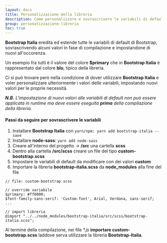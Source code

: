 ```yaml
---
layout: docs
title: Personalizzazione della libreria
description: Come personalizzare e sovrascrivere le variabili di default della libreria (es. colori, font-family, misure, ecc.)
group: personalizzazione-libreria
toc: true
---
```


**Bootstrap Italia** eredita ed estende tutte le variabili di default di Bootstrap, sovrascrivendo alcuni valori in fase di compilazione e impostandone di nuovi all'occorenza.

Un esempio fra tutti è il valore del colore **\$primary** che in **Bootstrap Italia** è rappresentato dal colore **blu**, tipico della libreria.

Ci si può trovare però nella condizione di dover utilizzare **Bootstrap Italia** e voler personalizzare ulteriormente i valori delle variabili, impostando nuovi valori per le proprie necessità.

_**N.B.** L'impostazione di nuovi valori alle variabili di default non può essere applicata in runtime ma deve essere eseguita **prima** della compilazione della libreria._

#### Passi da seguire per sovrascrivere le variabili

1. Installare **Bootstrap Italia** con `yarn/npm: yarn add bootstrap-italia --save`
2. Installare **node-sass**: `yarn add node-sass`
3. Creare all'interno del progetto -> **/src** una cartella **scss**
4. Dentro alla cartella **/src/scss** creare un file del tipo **custom-bootstrap.scss**
5. Impostare le variabili di default da modificare con dei valori **custom**
6. Importare la libreria **bootstrap-italia.scss** da **node_modules** alla fine del file

```
// file: custom-bootstrap.scss

// override variabile
$primary: #ff0000;
$font-family-sans-serif: 'Custom-font', Arial, Verdana, sans-serif;
...

// import libreria
@import "../../node_modules/bootstrap-italia/src/scss/bootstrap-italia.scss";
```

Al termine della compilazione, nei file _\*.js_ **importare custom-bootstrap.scss** laddove serva utilizzare la libreria **Bootstrap-Italia**.
